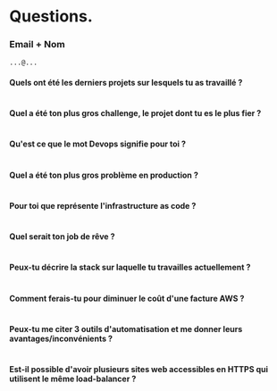 # Questions.


### Email + Nom 
```
...@...

```


#### Quels ont été les derniers projets sur lesquels tu as travaillé ?
```

```

#### Quel a été ton plus gros challenge, le projet dont tu es le plus fier ?
```

```

#### Qu'est ce que le mot Devops signifie pour toi ?
```

```

#### Quel a été ton plus gros problème en production ?
```

```

#### Pour toi que représente l'infrastructure as code ?
```

```

#### Quel serait ton job de rêve ?
```

```

#### Peux-tu décrire la stack sur laquelle tu travailles actuellement ?
```

```

#### Comment ferais-tu pour diminuer le coût d'une facture AWS ?
```

```

#### Peux-tu me citer 3 outils d'automatisation et me donner leurs avantages/inconvénients ?
```

```

#### Est-il possible d'avoir plusieurs sites web accessibles en HTTPS qui utilisent le même load-balancer ?
```

```
